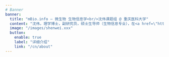 ```yaml
---
# Banner
banner:
  title: "mBio.info – 微生物 生物信息学<br/>沈伟课题组 @ 重庆医科大学"
  content: "沈伟，理学博士，副研究员，硕士生导师（生物信息专业），在<a href=\"https://www.cqmu.edu.cn/\" target=\"_blank\" rel=\"noopener\">重庆医科大学</a> <a href=\"https://www.cqsahcqmu.cn/\" target=\"_blank\" rel=\"noopener\">附属第二医院</a> <a href=\"https://infect-hepatol-cqmu.cqcyfey.cn/\" target=\"_blank\" rel=\"noopener\">病毒性肝炎研究所</a>工作。2010年本科毕业于重庆邮电大学生物信息学专业，2013年在第三军医大学获得生物信息学专业硕士学位（导师：李彦）, 2017年在第三军医大学获得微生物学博士学位（导师：胡福泉）。博士毕业后在西部战区总医院检验科工作，随后于2022年在重庆医科大学附属第二医院病毒性肝炎研究所从事博士后研究工作（合作导师：<a href=\"https://infect-hepatol-cqmu.cqcyfey.cn/index/artic/articContent?articid=89\" target=\"_blank\" rel=\"noopener\">任红</a>）。2023年10月至2024年9月受留学基金委（CSC）和欧洲分子生物学实验室（EMBL）资助，在欧洲生物信息学研究所（EMBL-EBI）的<a href=\"https://scholar.google.com/citations?user=GrvA1YwAAAAJ&hl=en\" target=\"_blank\" rel=\"noopener\">Zamin Iqbal</a>课题组合作访问。<br/><br/>沈伟的研究工作聚焦于微生物基因组、宏基因组相关生物信息学算法与软件开发, 例如超大规模原核微生物基因组序列比对 (<a href=\"https://bioinf.shenwei.me/LexicMap/\" target=\"_blank\" rel=\"noopener\">LexicMap</a>), 宏基因组物种组成分析与临床病原生物检测 (<a href=\"https://bioinf.shenwei.me/kmcp/\" target=\"_blank\" rel=\"noopener\">KMCP</a>), 分类学数据查询与处理(<a href=\"https://bioinf.shenwei.me/taxonkit\" target=\"_blank\" rel=\"noopener\">TaxonKit</a>), FASTA/Q文件处理的瑞士军刀 (<a href=\"https://bioinf.shenwei.me/seqkit\" target=\"_blank\" rel=\"noopener\">SeqKit</a>)等。<br/><br/>目前，我们在重庆医科大学招收博士研究生(医学信息学专业，生物信息学方向)和硕士研究生(生物信息学专业)([详情](/cn/join))。 请联系： shenwei356@gmail.com"
  image: "/images/shenwei.xxx"
  button:
    enable: true
    label: "详细介绍"
    link: "/cn/about"
---
```





